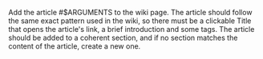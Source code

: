 Add the article #$ARGUMENTS to the wiki page. The article should follow the same exact pattern used in the wiki, so there must be a clickable Title that opens the article's link, a brief introduction and some tags. The article should be added to a coherent section, and if no section matches the content of the article, create a new one. 
